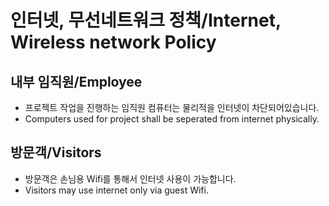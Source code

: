 # 인터넷, 무선네트워크 정책/Internet, Wireless network Policy
## 내부 임직원/Employee
- 프로젝트 작업을 진행하는 임직원 컴퓨터는 물리적을 인터넷이 차단되어있습니다.
- Computers used for project shall be seperated from internet physically.

## 방문객/Visitors
- 방문객은 손님용 Wifi를 통해서 인터넷 사용이 가능합니다.
- Visitors may use internet only via guest Wifi.
